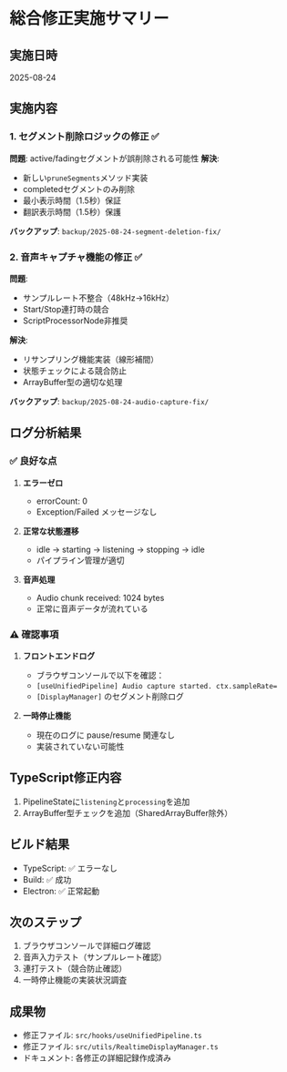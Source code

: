 # 総合修正実施サマリー

## 実施日時
2025-08-24

## 実施内容

### 1. セグメント削除ロジックの修正 ✅
**問題**: active/fadingセグメントが誤削除される可能性
**解決**: 
- 新しい`pruneSegments`メソッド実装
- completedセグメントのみ削除
- 最小表示時間（1.5秒）保証
- 翻訳表示時間（1.5秒）保護

**バックアップ**: `backup/2025-08-24-segment-deletion-fix/`

### 2. 音声キャプチャ機能の修正 ✅
**問題**: 
- サンプルレート不整合（48kHz→16kHz）
- Start/Stop連打時の競合
- ScriptProcessorNode非推奨

**解決**:
- リサンプリング機能実装（線形補間）
- 状態チェックによる競合防止
- ArrayBuffer型の適切な処理

**バックアップ**: `backup/2025-08-24-audio-capture-fix/`

## ログ分析結果

### ✅ 良好な点
1. **エラーゼロ**
   - errorCount: 0
   - Exception/Failed メッセージなし
   
2. **正常な状態遷移**
   - idle → starting → listening → stopping → idle
   - パイプライン管理が適切

3. **音声処理**
   - Audio chunk received: 1024 bytes
   - 正常に音声データが流れている

### ⚠️ 確認事項
1. **フロントエンドログ**
   - ブラウザコンソールで以下を確認：
   - `[useUnifiedPipeline] Audio capture started. ctx.sampleRate=`
   - `[DisplayManager]` のセグメント削除ログ

2. **一時停止機能**
   - 現在のログに pause/resume 関連なし
   - 実装されていない可能性

## TypeScript修正内容
1. PipelineStateに`listening`と`processing`を追加
2. ArrayBuffer型チェックを追加（SharedArrayBuffer除外）

## ビルド結果
- TypeScript: ✅ エラーなし
- Build: ✅ 成功
- Electron: ✅ 正常起動

## 次のステップ
1. ブラウザコンソールで詳細ログ確認
2. 音声入力テスト（サンプルレート確認）
3. 連打テスト（競合防止確認）
4. 一時停止機能の実装状況調査

## 成果物
- 修正ファイル: `src/hooks/useUnifiedPipeline.ts`
- 修正ファイル: `src/utils/RealtimeDisplayManager.ts`
- ドキュメント: 各修正の詳細記録作成済み
